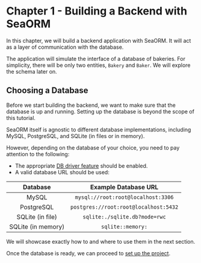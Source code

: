 # Chapter 1 - Building a Backend with SeaORM

In this chapter, we will build a backend application with SeaORM. It will act as a layer of communication with the database.

The application will simulate the interface of a database of bakeries. For simplicity, there will be only two entities, `Bakery` and `Baker`. We will explore the schema later on.

## Choosing a Database

Before we start building the backend, we want to make sure that the database is up and running. Setting up the database is beyond the scope of this tutorial.

SeaORM itself is agnostic to different database implementations, including MySQL, PostgreSQL, and SQLite (in files or in memory).

However, depending on the database of your choice, you need to pay attention to the following:

- The appropriate [DB driver feature](https://www.sea-ql.org/SeaORM/docs/install-and-config/database-and-async-runtime#database_driver) should be enabled.
- A valid database URL should be used:

| Database           | Example Database URL                  |
| :----------------: | :-----------------------:             |
| MySQL              | `mysql://root:root@localhost:3306`    |
| PostgreSQL         | `postgres://root:root@localhost:5432` |
| SQLite (in file)   | `sqlite:./sqlite.db?mode=rwc`         |
| SQLite (in memory) | `sqlite::memory:`                     |

We will showcase exactly how to and where to use them in the next section.

Once the database is ready, we can proceed to [set up the project](ch01-01-project-setup.md).
